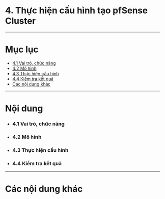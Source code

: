 # 4. Thực hiện cấu hình tạo pfSense Cluster

____

# Mục lục


- [4.1 Vai trò, chức năng](#about)
- [4.2 Mô hình](#models)
- [4.3 Thực hiện cấu hình](#config)
- [4.4 Kiểm tra kết quả](#checking)
- [Các nội dung khác](#content-others)

____

# <a name="content">Nội dung</a>

- ### <a name="about">4.1 Vai trò, chức năng</a>
- ### <a name="models">4.2 Mô hình</a>
- ### <a name="config">4.3 Thực hiện cấu hình</a>
- ### <a name="checking">4.4 Kiểm tra kết quả</a>


____

# <a name="content-others">Các nội dung khác</a>
